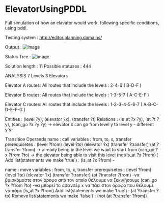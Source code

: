 # ElevatorUsingPDDL
Full simulation of how an elavator would work, following specific conditions, using pddl.

Testing system : http://editor.planning.domains/

Output : 
![image](https://user-images.githubusercontent.com/118728873/218336006-86984020-c25a-47a9-8b4d-b3d222ff9fa7.png)

Status Tree : 
![image](https://user-images.githubusercontent.com/118728873/218335998-6de6ccd9-1a2b-4621-bf87-e4a48fd1762d.png)

Solution length : 11
Possible statuses : 444


ANALYSIS
7 Levels
3 Elevators

Elevator A routes: 
All routes that include the levels : 2-4-6 ( B-D-F )

Elevator B routes: 
All routes that include the levels : 1-3-5-7 ( A-C-E-F )

Elevator C routes: 
All routes that include the levels : 1-2-3-4-5-6-7 ( A-B-C-D-E-F-G )


Entities : (level ?y), (elevator ?x), (transfer ?t)
Relations : (is_at ?x ?y), (at ?t ?y), (can_go ?x ?y ?y) -> elevator x can go from level y to level y - different y's-

Transition Operands 
name : call
variables : from, to, x, transfer
prerequisetes : (level ?from) (level ?to) (elevator ?x) (transfer ?transfer) 
 (at ?transfer ?from) -> already being in the level we want to start from
 (can_go ?x ?from ?to) -> the elevator being able to visit this level
 (not(is_at ?x ?from) )
Add list(statements we make 'true') : (is_at ?x ?from) -

name : move
variables : from, to, x, transfer
prerequisetes : (level ?from) (level ?to) (elevator ?x) (transfer ?transfer) 
 (at ?transfer ?from) -να βρισκόμαστε στον όροφο από τον οποίο θέλουμε να ξεκινήσουμε
 (can_go ?x ?from ?to) -να μπορεί το ασανσέρ x να πάει στον όροφο που θέλουμε να πάμε
 (is_at ?x ?from)
Add list(statements we make 'true') :  (at ?transfer ?to) 
Remove list(statements we make 'false') : (not (at ?transfer ?from)) 

